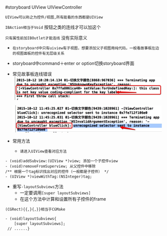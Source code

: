 #storyboard UIView UIViewController

`UIView可以称之为控件/视图,所有能看的东西都是UIView`

`IBAction相当于Void` 按钮之类的连线才可以加这个

`只有属性前加IBOutlet才能连线` 没有实际意义


- `在storyboard中只有uiview有子视图，想要添加父子视图用纯代码，一般看故事板左边的视图面板的控件有无层级关系`

 - storyboard中command＋enter or option切换storyboard界面

 - 常见故事板连线错误
    ![](/assets/37576019-6E07-4547-B3F9-7854392EF7B2.png)

    ![](/assets/storyboard_error2.png)

- 常用方法
  - `请进入UIView查看对应方法`

```obj
- (void)addSubview:(UIView *)view; 添加一个子控件view
- (void)removeFromSuperview; 从父控件中移除
/** 根据一个tag标识找出对应的控件（一般都是子控件） */
- (UIView *)viewWithTag:(NSInteger)tag; 
```
- 重写`-layoutSubviews`方法
  - 一定要调用`[super layoutSubviews]`
  - 在这个方法中计算和设置所有子控件的frame 

`(CGRect){{,}{,}}相当于CGMake`

```obj
- (void)layoutSubviews{
    [super layoutSubviews];
 // ......}

```

